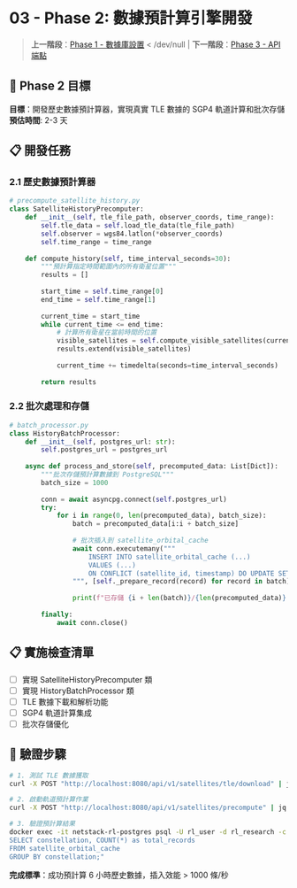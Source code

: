 # 03 - Phase 2: 數據預計算引擎開發

> **上一階段**：[Phase 1 - 數據庫設置](./02-phase1-database-setup.md)  < /dev/null |  **下一階段**：[Phase 3 - API 端點](./04-phase3-api-endpoints.md)

## 🎯 Phase 2 目標
**目標**：開發歷史數據預計算器，實現真實 TLE 數據的 SGP4 軌道計算和批次存儲
**預估時間**: 2-3 天

## 📋 開發任務

### 2.1 歷史數據預計算器
```python
# precompute_satellite_history.py
class SatelliteHistoryPrecomputer:
    def __init__(self, tle_file_path, observer_coords, time_range):
        self.tle_data = self.load_tle_data(tle_file_path)
        self.observer = wgs84.latlon(*observer_coords)
        self.time_range = time_range
        
    def compute_history(self, time_interval_seconds=30):
        """預計算指定時間範圍內的所有衛星位置"""
        results = []
        
        start_time = self.time_range[0] 
        end_time = self.time_range[1]
        
        current_time = start_time
        while current_time <= end_time:
            # 計算所有衛星在當前時間的位置
            visible_satellites = self.compute_visible_satellites(current_time)
            results.extend(visible_satellites)
            
            current_time += timedelta(seconds=time_interval_seconds)
            
        return results
```

### 2.2 批次處理和存儲
```python
# batch_processor.py
class HistoryBatchProcessor:
    def __init__(self, postgres_url: str):
        self.postgres_url = postgres_url
        
    async def process_and_store(self, precomputed_data: List[Dict]):
        """批次存儲預計算數據到 PostgreSQL"""
        batch_size = 1000
        
        conn = await asyncpg.connect(self.postgres_url)
        try:
            for i in range(0, len(precomputed_data), batch_size):
                batch = precomputed_data[i:i + batch_size]
                
                # 批次插入到 satellite_orbital_cache
                await conn.executemany("""
                    INSERT INTO satellite_orbital_cache (...)
                    VALUES (...)
                    ON CONFLICT (satellite_id, timestamp) DO UPDATE SET ...
                """, [self._prepare_record(record) for record in batch])
                
                print(f"已存儲 {i + len(batch)}/{len(precomputed_data)} 條記錄到 PostgreSQL")
                
        finally:
            await conn.close()
```

## 📋 實施檢查清單
- [ ] 實現 SatelliteHistoryPrecomputer 類
- [ ] 實現 HistoryBatchProcessor 類
- [ ] TLE 數據下載和解析功能
- [ ] SGP4 軌道計算集成
- [ ] 批次存儲優化

## 🧪 驗證步驟
```bash
# 1. 測試 TLE 數據獲取
curl -X POST "http://localhost:8080/api/v1/satellites/tle/download" | jq

# 2. 啟動軌道預計算作業
curl -X POST "http://localhost:8080/api/v1/satellites/precompute" | jq

# 3. 驗證預計算結果
docker exec -it netstack-rl-postgres psql -U rl_user -d rl_research -c "
SELECT constellation, COUNT(*) as total_records
FROM satellite_orbital_cache 
GROUP BY constellation;"
```

**完成標準**：成功預計算 6 小時歷史數據，插入效能 > 1000 條/秒


